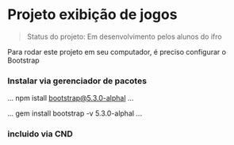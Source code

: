 # Projeto exibição de jogos

> Status do projeto: Em desenvolvimento pelos alunos do ifro

Para rodar este projeto em seu computador, é preciso configurar o Bootstrap


### Instalar via  gerenciador de pacotes


...
npm istall bootstrap@5.3.0-alphal
...

...
gem install bootstrap -v 5.3.0-alphal
...

### incluido via CND

